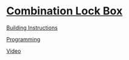 # [Combination Lock Box](http://nxtprograms.com/lock_box)

[Building Instructions](http://nxtprograms.com/lock_box/steps.html)

[Programming](http://nxtprograms.com/lock_box/steps.html#Program)

[Video](http://www.youtube.com/watch?v=_IjK6IrjlNs)
